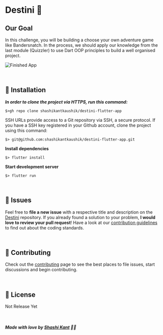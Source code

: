 
# Destini 🤔
 



## Our Goal

In this challenge, you will be building a choose your own adventure game like Bandersnatch. In the process, we should apply our knowledge from the last module (Quizzler) to use Dart OOP principles to build a well organised project.

![Finished App](https://github.com/londonappbrewery/Images/blob/master/Destini.gif)


<br>

## :construction_worker: Installation


***In order to clone the project via HTTPS, run this command:***

```
$>gh repo clone shashikantkaushik/destini-flutter-app
```

SSH URLs provide access to a Git repository via SSH, a secure protocol. If you have a SSH key registered in your Github account, clone the project using this command:

```
$> git@github.com:shashikantkaushik/destini-flutter-app.git
```

**Install dependencies**

```
$> flutter install
```

**Start development server**

```
$> flutter run
```

<br>


## :bug: Issues

Feel free to **file a new issue** with a respective title and description on the [Destini](https://github.com/shashikantkaushik/destini-flutter-app/issues) repository. If you already found a solution to your problem, **I would love to review your pull request**! Have a look at our [contribution guidelines](https://github.com/shashikantkaushik/shashikantkaushik/blob/0fd685cf10e86a234fde5e249208d79ec8165472/CONTRIBUTING.md) to find out about the coding standards.

<br>

## :tada: Contributing

Check out the [contributing](https://github.com/shashikantkaushik/shashikantkaushik/blob/0fd685cf10e86a234fde5e249208d79ec8165472/CONTRIBUTING.md) page to see the best places to file issues, start discussions and begin contributing.

<br>

## :closed_book: License
Not Release Yet


<br>

##### Made with love by [Shashi Kant](https://github.com/shashikantkaushik) 💜🚀

